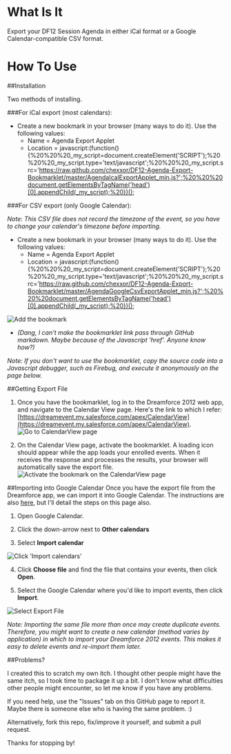 What Is It
============

Export your DF12 Session Agenda in either iCal format or a Google Calendar-compatible CSV format.



How To Use
==========


##Installation

Two methods of installing.

###For iCal export (most calendars):

- Create a new bookmark in your browser (many ways to do it). Use the following values:
    - Name = Agenda Export Applet
    - Location = javascript:(function(){%20%20%20_my_script=document.createElement('SCRIPT');%20%20%20_my_script.type='text/javascript';%20%20%20_my_script.src='https://raw.github.com/chexxor/DF12-Agenda-Export-Bookmarklet/master/AgendaIcalExportApplet_min.js?';%20%20%20document.getElementsByTagName('head')[0].appendChild(_my_script);%20})();

###For CSV export (only Google Calendar):

_Note: This CSV file does not record the timezone of the event, so you have to change your calendar's timezone before importing._
- Create a new bookmark in your browser (many ways to do it). Use the following values:
    - Name = Agenda Export Applet
    - Location = javascript:(function(){%20%20%20_my_script=document.createElement('SCRIPT');%20%20%20_my_script.type='text/javascript';%20%20%20_my_script.src='https://raw.github.com/chexxor/DF12-Agenda-Export-Bookmarklet/master/AgendaGoogleCsvExportApplet_min.js?';%20%20%20document.getElementsByTagName('head')[0].appendChild(_my_script);%20})();


![Add the bookmark](https://raw.github.com/chexxor/DF12-Agenda-Export-Bookmarklet/master/images/AddBookmark.png "Add Bookmark")

- *(Dang, I can't make the bookmarklet link pass through GitHub markdown. Maybe because of the Javascript 'href'. Anyone know how?)*

*Note: If you don't want to use the bookmarklet, copy the source code into a Javascript debugger, such as Firebug, and execute it anonymously on the page below.*


##Getting Export File
1. Once you have the bookmarklet, log in to the Dreamforce 2012 web app, and navigate to the Calendar View page. Here's the link to which I refer: [https://dreamevent.my.salesforce.com/apex/CalendarView](https://dreamevent.my.salesforce.com/apex/CalendarView).
![Go to CalendarView page](https://raw.github.com/chexxor/DF12-Agenda-Export-Bookmarklet/master/images/CalendarView.png "Go to CalendarView page")

2. On the Calendar View page, activate the bookmarklet. A loading icon should appear while the app loads your enrolled events. When it receives the response and processes the results, your browser will automatically save the export file.
![Activate the bookmark on the CalendarView page](https://raw.github.com/chexxor/DF12-Agenda-Export-Bookmarklet/master/images/BookmarkInBar.png "Activate the Bookmark")


##Importing into Google Calendar
Once you have the export file from the Dreamforce app, we can import it into Google Calendar. The instructions are also [here](http://support.google.com/calendar/bin/answer.py?hl=en&answer=37118), but I'll detail the steps on this page also.

1. Open Google Calendar.

2. Click the down-arrow next to **Other calendars**

3. Select **Import calendar**

![Click 'Import calendars'](https://raw.github.com/chexxor/DF12-Agenda-Export-Bookmarklet/master/images/SelectImport.png "Select 'Import calenders'")

4. Click **Choose file** and find the file that contains your events, then click **Open**.

5. Select the Google Calendar where you'd like to import events, then click **Import**.

![Select Export File](https://raw.github.com/chexxor/DF12-Agenda-Export-Bookmarklet/master/images/SelectExportFile.png "Select AgendaGoogleCsvExport.csv or AgendaIcalExport.ical and click 'Import'")

*Note: Importing the same file more than once may create duplicate events. Therefore, you might want to create a new calendar (method varies by application) in which to import your Dreamforce 2012 events. This makes it easy to delete events and re-import them later.*


##Problems?

I created this to scratch my own itch. I thought other people might have the same itch, so I took time to package it up a bit. I don't know what difficulties other people might encounter, so let me know if you have any problems.

If you need help, use the "Issues" tab on this GitHub page to report it. Maybe there is someone else who is having the same problem. :)

Alternatively, fork this repo, fix/improve it yourself, and submit a pull request.

Thanks for stopping by!



